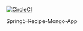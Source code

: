 [![CircleCI](https://circleci.com/gh/kmoreti/spring5-recipe-mongo-app.svg?style=svg)](https://circleci.com/gh/kmoreti/spring5-recipe-mongo-app)

Spring5-Recipe-Mongo-App
